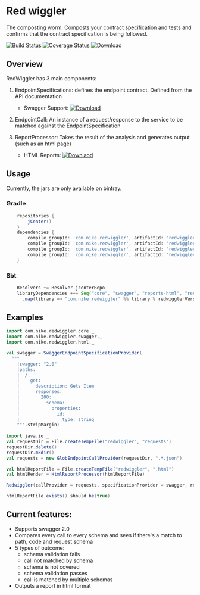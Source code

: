 # Red wiggler
The composting worm.  Composts your contract specification and tests and confirms that the contract specification is being followed.

[![Build Status](https://travis-ci.org/Nike-Inc/redwiggler.svg?branch=master)](https://travis-ci.org/Nike-Inc/redwiggler)
[![Coverage Status](https://coveralls.io/repos/github/Nike-Inc/redwiggler/badge.svg?branch=master)](https://coveralls.io/github/Nike-Inc/redwiggler?branch=master)
[ ![Download](https://api.bintray.com/packages/nike/maven/redwiggler/images/download.svg) ](https://bintray.com/nike/maven/redwiggler/_latestVersion)

## Overview

RedWiggler has 3 main components:

1. EndpointSpecifications: defines the endpoint contract. Defined from the API documentation

    * Swagger Support: [ ![Download](https://api.bintray.com/packages/nike/maven/redwiggler-swagger/images/download.svg) ](https://bintray.com/nike/maven/redwiggler-swagger/_latestVersion)
  
2. EndpointCall: An instance of a request/response to the service to be matched against the EndpointSpecification
3. ReportProcessor: Takes the result of the analysis and generates output (such as an html page)

    * HTML Reports: [ ![Downlaod](https://api.bintray.com/packages/nike/maven/redwiggler-reports-html/images/download.svg) ](https://bintray.com/nike/maven/redwiggler-reports-html/_latestVersion)

## Usage

Currently, the jars are only available on bintray.

### Gradle
```groovy
    repositories {
        jCenter()
    }
    dependencies {
        compile groupId: 'com.nike.redwiggler', artifactId: 'redwiggler-core_2.12', verson: redwigglerVersion
        compile groupId: 'com.nike.redwiggler', artifactId: 'redwiggler-swagger_2.12', verson: redwigglerVersion
        compile groupId: 'com.nike.redwiggler', artifactId: 'redwiggler-reports-html_2.12', verson: redwigglerVersion
        compile groupId: 'com.nike.redwiggler', artifactId: 'redwiggler-restassured_2.12', verson: redwigglerVersion
    }
```

### Sbt
```sbt
    Resolvers += Resolver.jcenterRepo
    libraryDependencies ++= Seq("core", "swagger", "reports-html", "restassured")
      .map(library => "com.nike.redwiggler" %% library % redwigglerVersion)
```

## Examples

```scala
import com.nike.redwiggler.core._
import com.nike.redwiggler.swagger._
import com.nike.redwiggler.html._

val swagger = SwaggerEndpointSpecificationProvider(
  """
    |swagger: "2.0"
    |paths:
    |  /:
    |    get:
    |      description: Gets Item
    |      responses:
    |        200:
    |          schema:
    |            properties:
    |              id:
    |                type: string
    """.stripMargin)
    
import java.io._
val requestDir = File.createTempFile("redwiggler", "requests")
requestDir.delete()
requestDir.mkdir()
val requests = new GlobEndpointCallProvider(requestDir, ".*.json")

val htmlReportFile = File.createTempFile("redwiggler", ".html")
val htmlRender = HtmlReportProcessor(htmlReportFile)

Redwiggler(callProvider = requests, specificationProvider = swagger, reportProcessor = htmlRender)

htmlReportFile.exists() should be(true)
```

## Current features:
+ Supports swagger 2.0
+ Compares every call to every schema and sees if there's a match to path, code and request schema
+ 5 types of outcome:
  * schema validation fails
  * call not matched by schema
  * schema is not covered
  * schema validation passes
  * call is matched by multiple schemas
+ Outputs a report in html format
